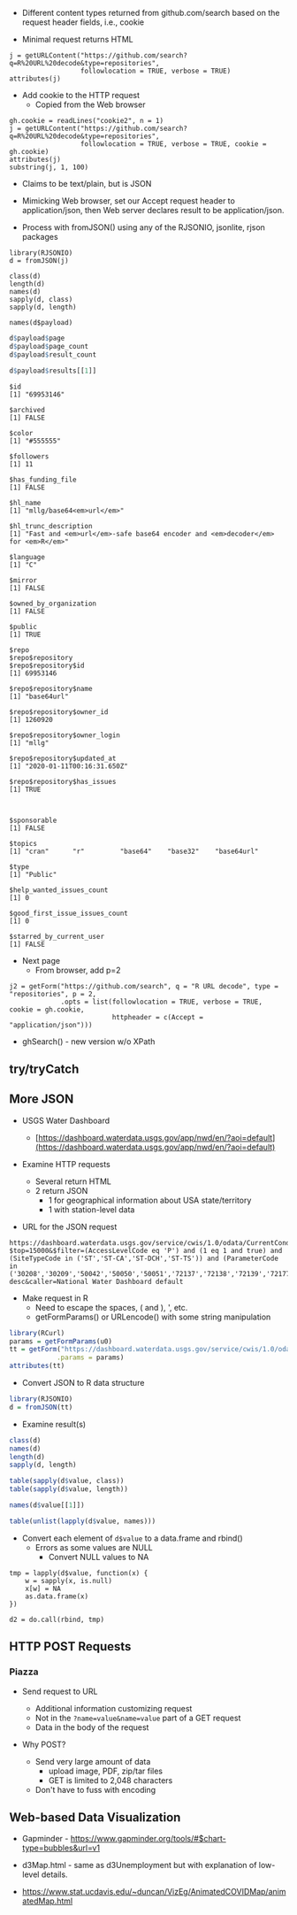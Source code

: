 
+ Different content types returned from github.com/search
   based on the request header fields, i.e., cookie

+ Minimal request returns HTML
```{r}
j = getURLContent("https://github.com/search?q=R%20URL%20decode&type=repositories",
                  followlocation = TRUE, verbose = TRUE)
attributes(j)
```				  


+ Add cookie to the HTTP request
   + Copied from the Web browser
```
gh.cookie = readLines("cookie2", n = 1)
j = getURLContent("https://github.com/search?q=R%20URL%20decode&type=repositories",
                  followlocation = TRUE, verbose = TRUE, cookie = gh.cookie)
attributes(j)
substring(j, 1, 100)
```

  + Claims to be text/plain, but is JSON
  + Mimicking Web browser, set our Accept request header to application/json,
    then Web server declares result to be application/json.
	
+ Process with fromJSON() using any of the RJSONIO, jsonlite, rjson packages
```
library(RJSONIO)
d = fromJSON(j)

class(d)
length(d)
names(d)
sapply(d, class)
sapply(d, length)

names(d$payload)
```


```r
d$payload$page
d$payload$page_count
d$payload$result_count
```


```r
d$payload$results[[1]]
```
```
$id
[1] "69953146"

$archived
[1] FALSE

$color
[1] "#555555"

$followers
[1] 11

$has_funding_file
[1] FALSE

$hl_name
[1] "mllg/base64<em>url</em>"

$hl_trunc_description
[1] "Fast and <em>url</em>-safe base64 encoder and <em>decoder</em> for <em>R</em>"

$language
[1] "C"

$mirror
[1] FALSE

$owned_by_organization
[1] FALSE

$public
[1] TRUE

$repo
$repo$repository
$repo$repository$id
[1] 69953146

$repo$repository$name
[1] "base64url"

$repo$repository$owner_id
[1] 1260920

$repo$repository$owner_login
[1] "mllg"

$repo$repository$updated_at
[1] "2020-01-11T00:16:31.650Z"

$repo$repository$has_issues
[1] TRUE



$sponsorable
[1] FALSE

$topics
[1] "cran"      "r"         "base64"    "base32"    "base64url"

$type
[1] "Public"

$help_wanted_issues_count
[1] 0

$good_first_issue_issues_count
[1] 0

$starred_by_current_user
[1] FALSE
```


+ Next page
  + From browser, add p=2
```
j2 = getForm("https://github.com/search", q = "R URL decode", type = "repositories", p = 2,
             .opts = list(followlocation = TRUE, verbose = TRUE, cookie = gh.cookie,
			              httpheader = c(Accept = "application/json")))
```



+ ghSearch() - new version w/o XPath


## try/tryCatch




## More JSON

+ USGS Water Dashboard 
  + [https://dashboard.waterdata.usgs.gov/app/nwd/en/?aoi=default](https://dashboard.waterdata.usgs.gov/app/nwd/en/?aoi=default)

+ Examine HTTP requests
  + Several return HTML
  + 2 return JSON 
     + 1 for geographical information about USA state/territory
	 + 1 with station-level data

+ URL for the JSON request
```
https://dashboard.waterdata.usgs.gov/service/cwis/1.0/odata/CurrentConditions?$top=15000&$filter=(AccessLevelCode eq 'P') and (1 eq 1 and true) and (SiteTypeCode in ('ST','ST-CA','ST-DCH','ST-TS')) and (ParameterCode in ('30208','30209','50042','50050','50051','72137','72138','72139','72177','72243','74072','81395','99060','99061','00056','00058','00059','00060','00061'))&$select=AgencyCode,SiteNumber,SiteName,SiteTypeCode,Latitude,Longitude,CurrentConditionID,ParameterCode,TimeLocal,TimeZoneCode,Value,ValueFlagCode,RateOfChangeUnitPerHour,StatisticStatusCode,FloodStageStatusCode&$orderby=SiteNumber,AgencyCode,ParameterCode,TimeLocal desc&caller=National Water Dashboard default
```
     

+ Make request in R
  + Need to escape the spaces, ( and ), ', etc.
  + getFormParams() or URLencode() with some string manipulation
```r
library(RCurl)
params = getFormParams(u0)
tt = getForm("https://dashboard.waterdata.usgs.gov/service/cwis/1.0/odata/CurrentConditions",
            .params = params)
attributes(tt)
```

+ Convert JSON to R data structure
```r
library(RJSONIO)
d = fromJSON(tt)
```

+ Examine result(s)
```r
class(d)
names(d)
length(d)
sapply(d, length)

table(sapply(d$value, class))
table(sapply(d$value, length))

names(d$value[[1]])

table(unlist(lapply(d$value, names)))
```


+ Convert each element of `d$value` to a data.frame and rbind()
  + Errors as some values are NULL
     + Convert NULL values to NA
```
tmp = lapply(d$value, function(x) {
    w = sapply(x, is.null)
    x[w] = NA
    as.data.frame(x)
})

d2 = do.call(rbind, tmp)
```



## HTTP POST Requests
### Piazza

+ Send request to URL
  + Additional information customizing request
  + Not in the `?name=value&name=value` part of a GET request
  + Data in the body of the request 
  
+ Why POST?
   + Send very large amount of data
      + upload image, PDF, zip/tar files
      + GET is limited to 2,048 characters
   + Don't have to fuss with encoding




## Web-based Data Visualization

+ Gapminder - https://www.gapminder.org/tools/#$chart-type=bubbles&url=v1
+ d3Map.html - same as d3Unemployment but with explanation of low-level details.

+ https://www.stat.ucdavis.edu/~duncan/VizEg/AnimatedCOVIDMap/animatedMap.html
